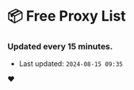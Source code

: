 # :package: Free Proxy List
### Updated every 15 minutes.

- Last updated: `2024-08-15 09:35`

:heart:
